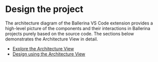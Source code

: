 # Design the project

The architecture diagram of the Ballerina VS Code extension provides a high-level picture of the components and their interactions in Ballerina projects purely based on the source code. The sections below demonstrates the Architecture View in detail.

- [Explore the Architecture View](explore-the-architecture-view)
- [Design using the Architecture View](design-using-the-architecture-view)



